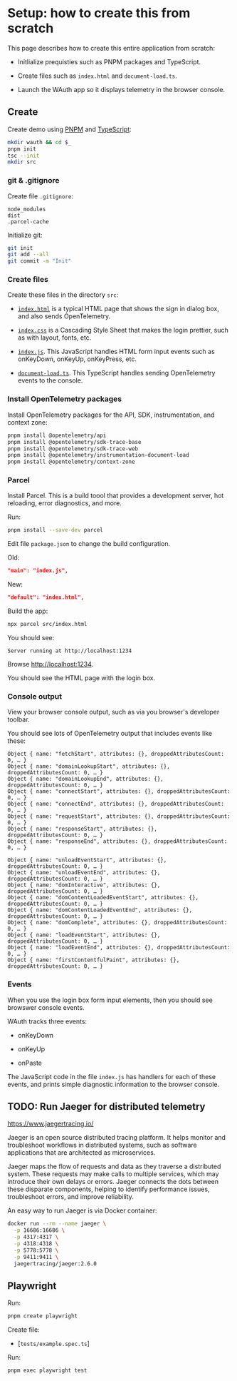 # Setup: how to create this from scratch

This page describes how to create this entire application from scratch:

* Initlialize prequisties such as PNPM packages and TypeScript.

* Create files such as `index.html` and `document-load.ts`.

* Launch the WAuth app so it displays telemetry in the browser console.

## Create

Create demo using [PNPM](https://pnpm.io/) and [TypeScript](https://www.typescriptlang.org/):

```sh
mkdir wauth && cd $_
pnpm init
tsc --init
mkdir src
```

### git & .gitignore

Create file `.gitignore`:

```gitignore
node_modules
dist
.parcel-cache
```

Initialize git:

```sh
git init
git add --all
git commit -m "Init"
```

### Create files

Create these files in the directory `src`:

* [`index.html`](../../src/index.html) is a typical HTML page that shows the sign in dialog box, and also sends OpenTelemetry.

* [`index.css`](../../src/index.css) is a Cascading Style Sheet that makes the login prettier, such as with layout, fonts, etc.

* [`index.js`](../../src/index.js). This JavaScript handles HTML form input events such as onKeyDown, onKeyUp, onKeyPress, etc.

* [`document-load.ts`](../../src/document-load.ts). This TypeScript handles sending OpenTelemetry events to the console.

### Install OpenTelemetry packages

Install OpenTelemetry packages for the API, SDK, instrumentation, and context zone:

```sh
pnpm install @opentelemetry/api
pnpm install @opentelemetry/sdk-trace-base
pnpm install @opentelemetry/sdk-trace-web
pnpm install @opentelemetry/instrumentation-document-load
pnpm install @opentelemetry/context-zone
```

### Parcel

Install Parcel. This is a build toool that provides a development server, hot reloading, error diagnostics, and more.

Run:

```sh
pnpm install --save-dev parcel
```

Edit file `package.json` to change the build configuration.

Old:

```json
"main": "index.js",
```

New:

```json
"default": "index.html",
```

Build the app:

```sh
npx parcel src/index.html
```

You should see:

```stdout
Server running at http://localhost:1234
```

Browse <http://localhost:1234>.

You should see the HTML page with the login box.

### Console output

View your browser console output, such as via you browser's developer toolbar.

You should see lots of OpenTelemetry output that includes events like these:

```text
Object { name: "fetchStart", attributes: {}, droppedAttributesCount: 0, … }
Object { name: "domainLookupStart", attributes: {}, droppedAttributesCount: 0, … }
Object { name: "domainLookupEnd", attributes: {}, droppedAttributesCount: 0, … }
Object { name: "connectStart", attributes: {}, droppedAttributesCount: 0, … }
Object { name: "connectEnd", attributes: {}, droppedAttributesCount: 0, … }
Object { name: "requestStart", attributes: {}, droppedAttributesCount: 0, … }
Object { name: "responseStart", attributes: {}, droppedAttributesCount: 0, … }
​Object { name: "responseEnd", attributes: {}, droppedAttributesCount: 0, … }

Object { name: "unloadEventStart", attributes: {}, droppedAttributesCount: 0, … }
Object { name: "unloadEventEnd", attributes: {}, droppedAttributesCount: 0, … }​​
Object { name: "domInteractive", attributes: {}, droppedAttributesCount: 0, … }
Object { name: "domContentLoadedEventStart", attributes: {}, droppedAttributesCount: 0, … }
Object { name: "domContentLoadedEventEnd", attributes: {}, droppedAttributesCount: 0, … }
Object { name: "domComplete", attributes: {}, droppedAttributesCount: 0, … }
Object { name: "loadEventStart", attributes: {}, droppedAttributesCount: 0, … }
Object { name: "loadEventEnd", attributes: {}, droppedAttributesCount: 0, … }
Object { name: "firstContentfulPaint", attributes: {}, droppedAttributesCount: 0, … }
```

### Events

When you use the login box form input elements, then you should see browswer console events.

WAuth tracks three events:

* onKeyDown

* onKeyUp

* onPaste

The JavaScript code in the file `index.js` has handlers for each of these
events, and prints simple diagnostic information to the browser console.

## TODO: Run Jaeger for distributed telemetry

<https://www.jaegertracing.io/>

Jaeger is an open source distributed tracing platform. It helps monitor and
troubleshoot workflows in distributed systems, such as software applications
that are architected as microservices.
 
Jaeger maps the flow of requests and data as they traverse a distributed system.
These requests may make calls to multiple services, which may introduce their
own delays or errors. Jaeger connects the dots between these disparate
components, helping to identify performance issues, troubleshoot errors, and
improve reliability.

An easy way to run Jaeger is via Docker container:

```sh
docker run --rm --name jaeger \
  -p 16686:16686 \
  -p 4317:4317 \
  -p 4318:4318 \
  -p 5778:5778 \
  -p 9411:9411 \
  jaegertracing/jaeger:2.6.0
```

## Playwright

Run:

```sh
pnpm create playwright
```

Create file:

* [`tests/example.spec.ts`]

Run:

```sh
pnpm exec playwright test
```
